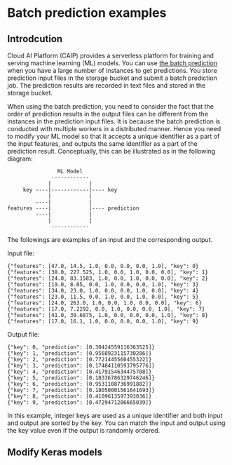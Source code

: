 # Batch prediction examples

## Introdcution

Cloud AI Platform (CAIP) provides a serverless platform for training and serving machine learning (ML) models. You can use [the batch prediction](https://cloud.google.com/ai-platform/prediction/docs/batch-predict) when you have a large number of instances to get predictions. You store prediction input files in the storage bucket and submit a batch prediction job. The prediction results are recorded in text files and stored in the storage bucket.

When using the batch prediction, you need to consider the fact that the order of prediction results in the output files can be different from the instances in the prediction input files. It is because the batch prediction is conducted with multiple workers in a distributed manner. Hence you need to modify your ML model so that it accepts a unique identifier as a part of the input features, and outputs the same identifier as a part of the prediction result. Conceptually, this can be illustrated as in the following diagram:

```
                ML Model
              ------------
             |            |
     key ----|------------|---- key
             |            |
         ----|            |
features ----|            |---- prediction
         ----|            |
             |            |
              ------------

```

The followings are examples of an input and the corresponding output.

Input file:
```
{"features": [47.0, 14.5, 1.0, 0.0, 0.0, 0.0, 1.0], "key": 0}
{"features": [38.0, 227.525, 1.0, 0.0, 1.0, 0.0, 0.0], "key": 1}
{"features": [24.0, 83.1583, 1.0, 0.0, 1.0, 0.0, 0.0], "key": 2}
{"features": [19.0, 8.05, 0.0, 1.0, 0.0, 0.0, 1.0], "key": 3}
{"features": [34.0, 23.0, 1.0, 0.0, 0.0, 1.0, 0.0], "key": 4}
{"features": [23.0, 11.5, 0.0, 1.0, 0.0, 1.0, 0.0], "key": 5}
{"features": [24.0, 263.0, 1.0, 0.0, 1.0, 0.0, 0.0], "key": 6}
{"features": [17.0, 7.2292, 0.0, 1.0, 0.0, 0.0, 1.0], "key": 7}
{"features": [41.0, 39.6875, 1.0, 0.0, 0.0, 0.0, 1.0], "key": 8}
{"features": [17.0, 16.1, 1.0, 0.0, 0.0, 0.0, 1.0], "key": 9}
```

Output file:
```
{"key": 0, "prediction": [0.30424559116363525]}
{"key": 1, "prediction": [0.9568923115730286]}
{"key": 2, "prediction": [0.7721445560455322]}
{"key": 3, "prediction": [0.17484110593795776]}
{"key": 4, "prediction": [0.4179154634475708]}
{"key": 5, "prediction": [0.18336786329746246]}
{"key": 6, "prediction": [0.9531108736991882]}
{"key": 7, "prediction": [0.18050001561641693]}
{"key": 8, "prediction": [0.4109613597393036]}
{"key": 9, "prediction": [0.4729471206665039]}
```

In this example, integer keys are used as a unique identifier and both input and output are sorted by the key. You can match the input and output using the key value even if the output is randomly ordered.

## Modify Keras models


